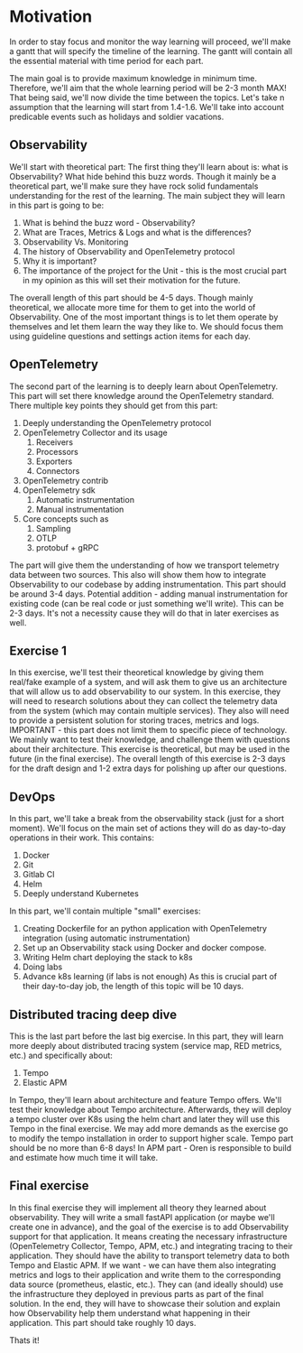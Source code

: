 # Motivation

In order to stay focus and monitor the way learning will proceed, we'll make a gantt
that will specify the timeline of the learning.
The gantt will contain all the essential material with time period for each part.

The main goal is to provide maximum knowledge in minimum time.
Therefore, we'll aim that the whole learning period will be 2-3 month MAX!
That being said, we'll now divide the time between the topics.
Let's take n assumption that the learning will start from 1.4-1.6.
We'll take into account predicable events such as holidays and soldier vacations.

## Observability

We'll start with theoretical part:
The first thing they'll learn about is: what is Observability?
What hide behind this buzz words.
Though it mainly be a theoretical part, we'll make sure they have
rock solid fundamentals understanding for the rest of the learning.
The main subject they will learn in this part is going to be:

1. What is behind the buzz word - Observability?
2. What are Traces, Metrics & Logs and what is the differences?
3. Observability Vs. Monitoring
4. The history of Observability and OpenTelemetry protocol
5. Why it is important?
6. The importance of the project for the Unit - this is the most crucial
part in my opinion as this will set their motivation for the future.

The overall length of this part should be 4-5 days.
Though mainly theoretical, we allocate more time for them to get into the
world of Observability. One of the most important things is to let them
operate by themselves and let them learn the way they like to.
We should focus them using guideline questions and settings action items
for each day.

## OpenTelemetry

The second part of the learning is to deeply learn about OpenTelemetry.
This part will set there knowledge around the OpenTelemetry standard.
There multiple key points they should get from this part:

1. Deeply understanding the OpenTelemetry protocol
2. OpenTelemetry Collector and its usage
   1. Receivers
   2. Processors
   3. Exporters
   4. Connectors
3. OpenTelemetry contrib
4. OpenTelemetry sdk
   1. Automatic instrumentation
   2. Manual instrumentation
5. Core concepts such as
   1. Sampling
   2. OTLP
   3. protobuf + gRPC

The part will give them the understanding of how we transport telemetry
data between two sources. This also will show them how to integrate Observability to our codebase by adding instrumentation.
This part should be around 3-4 days.
Potential addition - adding manual instrumentation for existing code (can be real code or just something we'll write).
This can be 2-3 days. It's not a necessity cause they will do that in later exercises as well.

## Exercise 1

In this exercise, we'll test their theoretical knowledge by giving them
real/fake example of a system, and will ask them to give us an architecture that will allow us to add observability to our system.
In this exercise, they will need to research solutions about they can collect the telemetry data from the system (which may contain multiple services).
They also will need to provide a persistent solution for storing traces, metrics and logs.
IMPORTANT - this part does not limit them to specific piece of technology.
We mainly want to test their knowledge, and challenge them with questions about their architecture.
This exercise is theoretical, but may be used in the future (in the final exercise).
The overall length of this exercise is 2-3 days for the draft design and 1-2 extra days for polishing up after our questions.

## DevOps

In this part, we'll take a break from the observability stack (just for a short moment).
We'll focus on the main set of actions they will do as day-to-day operations in their work.
This contains:

1. Docker
2. Git
3. Gitlab CI
4. Helm
5. Deeply understand Kubernetes

In this part, we'll contain multiple "small" exercises:

1. Creating Dockerfile for an python application with OpenTelemetry integration (using automatic instrumentation)
2. Set up an Observability stack using Docker and docker compose.
3. Writing Helm chart deploying the stack to k8s
4. Doing labs
5. Advance k8s learning (if labs is not enough)
As this is crucial part of their day-to-day job, the length of this topic will be 10 days.

## Distributed tracing deep dive

This is the last part before the last big exercise.
In this part, they will learn more deeply about distributed tracing system (service map, RED metrics, etc.) and specifically about:

1. Tempo
2. Elastic APM

In Tempo, they'll learn about architecture and feature Tempo offers.
We'll test their knowledge about Tempo architecture.
Afterwards, they will deploy a tempo cluster over K8s using the helm chart and later they will use this Tempo in the final exercise.
We may add more demands as the exercise go to modify the tempo installation in order to support higher scale.
Tempo part should be no more than 6-8 days!
In APM part - Oren is responsible to build and estimate how much time it will take.

## Final exercise

In this final exercise they will implement all theory they learned about observability.
They will write a small fastAPI application (or maybe we'll create one in advance), and the goal of the exercise is to add Observability support for that application. It means creating the necessary infrastructure (OpenTelemetry Collector, Tempo, APM, etc.) and integrating tracing to their application. They should have the ability to transport telemetry data to both Tempo and Elastic APM.
If we want - we can have them also integrating metrics and logs to their application and write them to the corresponding data source (prometheus, elastic, etc.).
They can (and ideally should) use the infrastructure they deployed in previous parts as part of the final solution.
In the end, they will have to showcase their solution and explain how Observability help them understand what happening in their application.
This part should take roughly 10 days.

Thats it!
